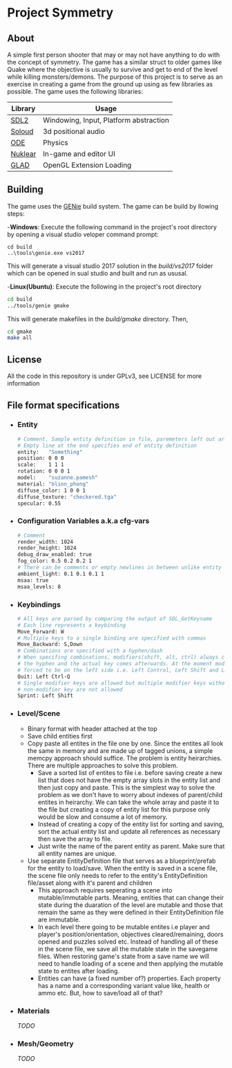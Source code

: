 # Project Symmetry

## About

A simple first person shooter that may or may not have anything to do with the concept of symmetry.
The game has a similar struct to older games like Quake where the objective is usually to survive and get to end of the level while killing monsters/demons.
The purpose of this project is to serve as an exercise in creating a game from the ground up using as few libraries as possible. The game uses the following 
libraries:

| Library                                      | Usage                                   |
| ---------------------------------------------| --------------------------------------- |
| [SDL2](https://www.libsdl.org/)              | Windowing, Input, Platform abstraction  |
| [Soloud](http://sol.gfxile.net/soloud/)      | 3d positional audio                     |
| [ODE](http://ode.org/)                       | Physics                                 |
| [Nuklear](https://github.com/vurtun/nuklear) | In-game and editor UI                   |
| [GLAD](https://github.com/dav1dde/glad-web)  | OpenGL Extension Loading                |

## Building

The game uses the [GENie](https://github.com/bkaradzic/GENie) build system. The game can be build by llowing steps:

-**Windows**: Execute the following command in the project's root directory by opening a visual studio veloper command prompt:

  ```shell
  cd build
  ..\tools\genie.exe vs2017
  ```

This will generate a visual studio 2017 solution in the *build/vs2017* folder which can be opened in sual studio and built and run as ususal.

-**Linux(Ubuntu)**: Execute the following in the project's root directory

  ```bash
  cd build
  ../tools/genie gmake
  ```

  This will generate makefiles in the *build/gmake* directory. Then,

  ```bash
  cd gmake
  make all
  ```

## License

All the code in this repository is under GPLv3, see LICENSE for more information

## File format specifications

- ### Entity

  ```bash
  # Comment, Sample entity definition in file, paremeters left out are set to defaults
  # Empty line at the end specifies end of entity definition
  entity:   "Something"
  position: 0 0 0
  scale:    1 1 1
  rotation: 0 0 0 1
  model:    "suzanne.pamesh"
  material: "blinn_phong"
  diffuse_color: 1 0 0 1
  diffuse_texture: "checkered.tga"
  specular: 0.55
  ```

- ### Configuration Variables a.k.a cfg-vars

  ```bash
  # Comment
  render_width: 1024
  render_height: 1024
  debug_draw_enabled: true
  fog_color: 0.5 0.2 0.2 1
  # There can be comments or empty newlines in between unlike entity definitions
  ambient_light: 0.1 0.1 0.1 1
  msaa: true
  msaa_levels: 8
  ```

- ### Keybindings

  ```bash
  # All keys are parsed by comparing the output of SDL_GetKeyname
  # Each line represents a keybinding
  Move_Forward: W
  # Multiple keys to a single binding are specified with commas
  Move_Backward: S,Down
  # Combinations are specified with a hyphen/dash
  # When specifing combinations, modifiers(shift, alt, ctrl) always come before
  # the hyphen and the actual key comes afterwards. At the moment modifier keys are
  # forced to be on the left side i.e. Left Control, Left Shift and Left Alt.
  Quit: Left Ctrl-Q
  # Single modifier keys are allowed but multiple modifier keys without corresponding
  # non-modifier key are not allowed
  Sprint: Left Shift
  ```

- ### Level/Scene

  - Binary format with header attached at the top
  - Save child entities first
  - Copy paste all entites in the file one by one. Since the entites all look
    the same in memory and are made up of tagged unions, a simple memcpy approach
    should suffice. The problem is entity heirarchies. There are multiple approaches to
    solve this problem.
    - Save a sorted list of entites to file i.e. before saving create a new list that does
      not have the empty array slots in the entity list and then just copy and paste. This
      is the simplest way to solve the problem as we don't have to worry about indexes of
      parent/child entites in heirarchy. We can take the whole array and paste it to the
      file but creating a copy of entity list for this purpose only would be slow and consume a lot of memory.
    - Instead of creating a copy of the entity list for sorting and saving, sort the actual   entity list
      and update all references as necessary then save the array to file.
    - Just write the name of the parent entity as parent. Make sure that all entity names are unique.
  - Use separate EntityDefinition file that serves as a blueprint/prefab for the entity
    to load/save. When the entity is saved in  a scene file, the scene file only needs to
    refer to the entity's EntityDefinition file/asset along with it's parent and children
    - This approach requires seperating a scene into mutable/immutable parts.
      Meaning, entities that can change their state during the duaration of the level are
      mutable and those that remain the same as they were defined in their EntityDefinition
      file are immutable.
    - In each level there going to be mutable entites i.e player and player's position/orientation, objectives
      cleared/remaining, doors opened and puzzles	solved etc. Instead of handling all of these in the
      scene file, we save all the mutable	state in the savegame files. When restoring game's state from a save name we will need
      to handle loading of a scene and then applying the mutable state to entites after loading.
    - Entities can have (a fixed number of?) properties. Each property has a name and a corresponding
      variant value like, health or ammo etc. But, how to save/load all of that?

- ### Materials
  *TODO*
- ### Mesh/Geometry
  *TODO*
